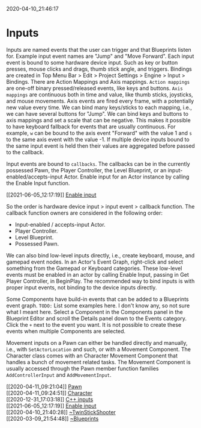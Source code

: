 2020-04-10_21:46:17

# Inputs

Inputs are named events that the user can trigger and that Blueprints listen for.
Example input event names are "Jump" and "Move Forward".
Each input event is bound to some hardware device input.
Such as key or button presses, mouse clicks and drags, thumb stick angle, and triggers.
Bindings are created in Top Menu Bar > Edit > Project Settings > Engine > Input > Bindings.
There are Action Mappings and Axis mappings.
`Action mappings` are one-off binary pressed/released events, like keys and buttons.
`Axis mappings` are continuous both in time and value, like thumb sticks, joysticks, and mouse movements.
Axis events are fired every frame, with a potentially new value every time.
We can bind many keys/sticks to each mapping, i.e., we can have several buttons for "Jump".
We can bind keys and buttons to axis mappings and set a scale that can be negative.
This makes it possible to have keyboard fallback for events that are usually continuous.
For example, `w` can be bound to the axis event "Forward" with the value 1 and `s` to the same axis event with the value -1.
If multiple device inputs bound to the same input event is held then their values are aggregated before passed to the callback.

Input events are bound to `callbacks`.
The callbacks can be in the currently possessed Pawn, the Player Controller, the Level Blueprint, or an input-enabled/accepts-input Actor.
Enable input for an Actor instance by calling the Enable Input function.

[[2021-06-05_12:17:19]] [Enable input](./Enable%20input.md)  

So the order is hardware device input > input event > callback function.
The callback function owners are considered in the following order:
- Input-enabled / accepts-input Actor.
- Player Controller.
- Level Blueprint.
- Possessed Pawn.

We can also bind low-level inputs directly, i.e., create keyboard, mouse, and gamepad event nodes.
In an Actor's Event Graph, right-click and select something from the Gamepad or Keyboard categories.
These low-level events must be enabled in an actor by calling Enable Input, passing in Get Player Controller, in BeginPlay.
The recommended way to bind inputs is with proper input events, not binding to the device inputs directly.

Some Components have build-in events that can be added to a Blueprints event graph.
`TODO:` List some examples here. I don't know any, so not sure what I meant here.
Select a Component in the Components panel in the Blueprint Editor and scroll the Details panel down to the Events category.
Click the `+` next to the event you want.
It is not possible to create these events when multiple Components are selected.

Movement inputs on a Pawn can either be handled directly and manually, i.e., with `SetActorLocation` and such,
or with a Movement Component.
The Character class comes with an Character Movement Component that handles a bunch of movement related tasks.
The Movement Component is usually accessed through the Pawn member function families `AddControllerInput` and `AddMovementInput`.

[[2020-04-11_09:21:04]] [Pawn](./Pawn.md)  
[[2020-04-11_09:24:51]] [Character](./Character.md)  
[[2020-12-31_17:03:18]] [C++ inputs](./C++%20inputs.md)  
[[2021-06-05_12:17:19]] [Enable input](./Enable%20input.md)  
[[2020-04-10_21:40:28]] [~TwinStickShooter](./%E7TwinStickShooter.md)  
[[2020-03-09_21:54:48]] [~Blueprints](./%E7Blueprints.md)  
